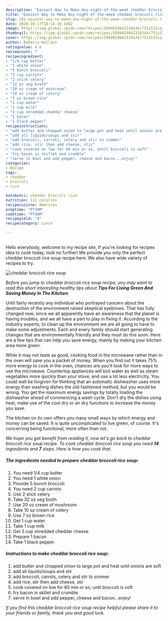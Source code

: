 ```yaml
---
description: "Easiest Way to Make Any-night-of-the-week cheddar broccoli rice soup"
title: "Easiest Way to Make Any-night-of-the-week cheddar broccoli rice soup"
slug: 591-easiest-way-to-make-any-night-of-the-week-cheddar-broccoli-rice-soup
date: 2020-10-17T18:14:20.438Z
image: https://img-global.cpcdn.com/recipes/5894019842310144/751x532cq70/cheddar-broccoli-rice-soup-recipe-main-photo.jpg
thumbnail: https://img-global.cpcdn.com/recipes/5894019842310144/751x532cq70/cheddar-broccoli-rice-soup-recipe-main-photo.jpg
cover: https://img-global.cpcdn.com/recipes/5894019842310144/751x532cq70/cheddar-broccoli-rice-soup-recipe-main-photo.jpg
author: Rebecca Wallace
ratingvalue: 4.6
reviewcount: 7
recipeingredient:
- "1/4 cup butter"
- "1 white onion"
- "5 bunch broccoli"
- "2 cup carrots"
- "2 stick celery"
- "32 oz veg broth"
- "20 oz cream of mushroom"
- "10 oz cream of celery"
- "7 oz brown rice"
- "1 cup water"
- "1 cup milk"
- "3 cup shredded cheddar cheese"
- "1 bacon"
- "1 black pepper"
recipeinstructions:
- "add butter and chopped onion to large pot and heat until onions are soft"
- "add all liquids/soups and stir"
- "add broccoli, carrots, celery and stir to simmer"
- "add rice, stir then add cheese, stir"
- "cook covered on low for 60 min or so, until broccoli is soft"
- "fry bacon in skillet and crumble"
- "serve in bowl and add pepper, cheese and bacon...enjoy!"
categories:
- Recipe
tags:
- cheddar
- broccoli
- rice

katakunci: cheddar broccoli rice 
nutrition: 112 calories
recipecuisine: American
preptime: "PT39M"
cooktime: "PT48M"
recipeyield: "4"
recipecategory: Lunch

---
```

<br>
Hello everybody, welcome to my recipe site, If you're looking for recipes idea to cook today, look no further! We provide you only the perfect cheddar broccoli rice soup recipe here. We also have wide variety of recipes to try.
<br>


![cheddar broccoli rice soup](https://img-global.cpcdn.com/recipes/5894019842310144/751x532cq70/cheddar-broccoli-rice-soup-recipe-main-photo.jpg)

<i>Before you jump to cheddar broccoli rice soup recipe, you may want to read this short interesting healthy tips about 
<strong>Tips For Living Green And Saving Money In The Kitchen</strong>.</i>
</br>

Until fairly recently any individual who portrayed concern about the destruction of the environment raised skeptical eyebrows. That has fully changed now, since we all apparently have an awareness that the planet is having troubles, and we all have a part to play in fixing it. According to the industry experts, to clean up the environment we are all going to have to make some adjustments. Each and every family should start generating changes that are environmentally friendly and they must do this soon. Here are a few tips that can help you save energy, mainly by making your kitchen area more green.

While it may not taste as good, cooking food in the microwave rather than in the oven will save you a packet of money. When you find out it takes 75% more energy to cook in the oven, chances are you'll look for more ways to use the microwave. Countertop appliances will boil water as well as steam vegetables more quickly than your stove, and use a lot less electricity. You could well be forgiven for thinking that an automatic dishwasher uses more energy than washing dishes the old-fashioned method, but you would be wrong. You get the maximum energy savings by totally loading the dishwasher ahead of commencing a wash cycle. Don't dry the dishes using heat, make use of the cool dry or air dry functions to increase the money you save.

The kitchen on its own offers you many small ways by which energy and money can be saved. It is quite uncomplicated to live green, of course. It's concerning being functional, more often than not.


<i>We hope you got benefit from reading it, now let's go back to cheddar broccoli rice soup recipe. To cook cheddar broccoli rice soup you need <strong>14</strong> ingredients and <strong>7</strong> steps. Here is how you cook that.
</i>

##### The ingredients needed to prepare cheddar broccoli rice soup:

1. You need 1/4 cup butter
1. You need 1 white onion
1. Provide 5 bunch broccoli
1. You need 2 cup carrots
1. Use 2 stick celery
1. Take 32 oz veg broth
1. Use 20 oz cream of mushroom
1. Take 10 oz cream of celery
1. Use 7 oz brown rice
1. Get 1 cup water
1. Take 1 cup milk
1. Get 3 cup shredded cheddar cheese
1. Prepare 1 bacon
1. Take 1 black pepper


##### Instructions to make cheddar broccoli rice soup:

1. add butter and chopped onion to large pot and heat until onions are soft
1. add all liquids/soups and stir
1. add broccoli, carrots, celery and stir to simmer
1. add rice, stir then add cheese, stir
1. cook covered on low for 60 min or so, until broccoli is soft
1. fry bacon in skillet and crumble
1. serve in bowl and add pepper, cheese and bacon...enjoy!


<i>If you find this cheddar broccoli rice soup recipe helpful please share it to your friends or family, thank you and good luck.</i>
